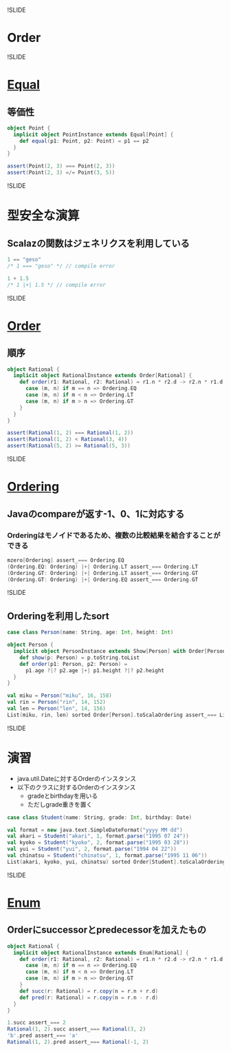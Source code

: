 !SLIDE

# Order

!SLIDE

# [Equal](http://halcat0x15a.github.com/scalaz/core/target/scala-2.9.2/api/index.html#scalaz.Equal)

## 等価性

```scala
object Point {
  implicit object PointInstance extends Equal[Point] {
    def equal(p1: Point, p2: Point) = p1 == p2
  }
}

assert(Point(2, 3) === Point(2, 3))
assert(Point(2, 3) =/= Point(3, 5))
```

!SLIDE

# 型安全な演算

## Scalazの関数はジェネリクスを利用している

```scala
1 == "geso"
/* 1 === "geso" */ // compile error

1 + 1.5
/* 1 |+| 1.5 */ // compile error
```

!SLIDE

# [Order](http://halcat0x15a.github.com/scalaz/core/target/scala-2.9.2/api/index.html#scalaz.Order)

## 順序

```scala
object Rational {
  implicit object RationalInstance extends Order[Rational] {
    def order(r1: Rational, r2: Rational) = r1.n * r2.d -> r2.n * r1.d match {
      case (m, n) if m == n => Ordering.EQ
      case (m, n) if m < n => Ordering.LT
      case (m, n) if m > n => Ordering.GT
    }
  }
}

assert(Rational(1, 2) === Rational(1, 2))
assert(Rational(1, 2) < Rational(3, 4))
assert(Rational(5, 2) >= Rational(5, 3))
```

!SLIDE

# [Ordering](http://halcat0x15a.github.com/scalaz/core/target/scala-2.9.2/api/index.html#scalaz.Ordering)

## Javaのcompareが返す-1、0、1に対応する

### Orderingはモノイドであるため、複数の比較結果を結合することができる

```scala
mzero[Ordering] assert_=== Ordering.EQ
(Ordering.EQ: Ordering) |+| Ordering.LT assert_=== Ordering.LT
(Ordering.GT: Ordering) |+| Ordering.LT assert_=== Ordering.GT
(Ordering.GT: Ordering) |+| Ordering.EQ assert_=== Ordering.GT
```

!SLIDE

## Orderingを利用したsort

```scala
case class Person(name: String, age: Int, height: Int)

object Person {
  implicit object PersonInstance extends Show[Person] with Order[Person] {
    def show(p: Person) = p.toString.toList
    def order(p1: Person, p2: Person) =
      p1.age ?|? p2.age |+| p1.height ?|? p2.height
  }
}

val miku = Person("miku", 16, 158)
val rin = Person("rin", 14, 152)
val len = Person("len", 14, 156)
List(miku, rin, len) sorted Order[Person].toScalaOrdering assert_=== List(rin, len, miku)
```

!SLIDE

# 演習

* java.util.Dateに対するOrderのインスタンス
* 以下のクラスに対するOrderのインスタンス
    * gradeとbirthdayを用いる
    * ただしgrade重きを置く

```scala
case class Student(name: String, grade: Int, birthday: Date)

val format = new java.text.SimpleDateFormat("yyyy MM dd")
val akari = Student("akari", 1, format.parse("1995 07 24"))
val kyoko = Student("kyoko", 2, format.parse("1995 03 28"))
val yui = Student("yui", 2, format.parse("1994 04 22"))
val chinatsu = Student("chinatsu", 1, format.parse("1995 11 06"))
List(akari, kyoko, yui, chinatsu) sorted Order[Student].toScalaOrdering assert_=== List(akari, chinatsu, yui, kyoko)
```

!SLIDE

# [Enum](http://halcat0x15a.github.com/scalaz/core/target/scala-2.9.2/api/index.html#scalaz.Enum)

## Orderにsuccessorとpredecessorを加えたもの

```scala
object Rational {
  implicit object RationalInstance extends Enum[Rational] {
    def order(r1: Rational, r2: Rational) = r1.n * r2.d -> r2.n * r1.d match {
      case (m, n) if m == n => Ordering.EQ
      case (m, n) if m < n => Ordering.LT
      case (m, n) if m > n => Ordering.GT
    }
    def succ(r: Rational) = r.copy(n = r.n + r.d)
    def pred(r: Rational) = r.copy(n = r.n - r.d)
  }
}

1.succ assert_=== 2
Rational(1, 2).succ assert_=== Rational(3, 2)
'b'.pred assert_=== 'a'
Rational(1, 2).pred assert_=== Rational(-1, 2)
```
